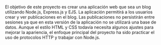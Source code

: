 El objetivo de este proyecto es crear una aplicación web que sea un blog utilizando Node.js, Express.js y EJS. La aplicación permitirá a los usuarios crear y ver publicaciones en el blog. Las publicaciones no persistirán entre sesiones ya que en esta versión de la aplicación no se utilizará una base de datos. Aunque el estilo HTML y CSS todavía necesita algunos ajustes para mejorar la apariencia, el enfoque principal del proyecto ha sido practicar el uso de protocolos HTTP y trabajar con Node.js.
